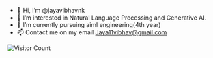 - 👋 Hi, I’m @jayavibhavnk
- 👀 I’m interested in Natural Language Processing and Generative AI.
- 🌱 I’m currently pursuing aiml engineering(4th year)
- 📫 Contact me on my email Jaya11vibhav@gmail.com

 ![Visitor Count](https://profile-counter.glitch.me/{jayavibhavnk}/count.svg)
